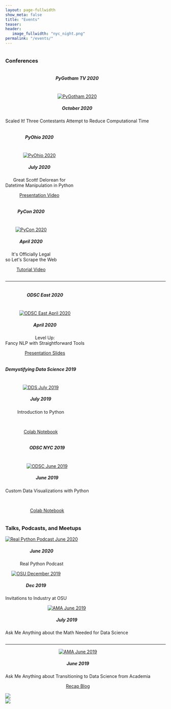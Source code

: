 ```yaml
---
layout: page-fullwidth
show_meta: false
title: "Events"
teaser: 
header:
   image_fullwidth: "nyc_night.png"
permalink: "/events/"
---
```


<!-- UPCOMING  

<div class="row">
    <div class="small-12 columns">
        <h3>Upcoming</h3><br>
    </div>
</div>

-->



<!-- CONFERENCES -->

<div class="row">
    <div class="small-12 columns">
        <h3>Conferences</h3><br>
    </div><!-- /.small-12.columns -->
</div>


<div class="row">
   
   <div class="large-4 columns">
      <center>
      <h5>PyGotham TV 2020</h5>
      <br>
      <a href="https://2020.pygotham.tv/talks/scaled-it-three-contestants-attempt-to-reduce-computational-time/">
      <img src="{{ site.urlimg }}PyGotham_Oct2020.png" alt="PyGotham 2020"></a>
      <h5>October 2020</h5>
      <p>Scaled It! Three Contestants Attempt to Reduce Computational Time</p>
      </center>
   </div>
   
   <div class="large-4 columns">
      <center>
      <h5>PyOhio 2020</h5>
      <br>
      <a href="https://www.pyohio.org/2020/events/talks/great-scott-delorean-for-datetime-manipulation-in-python">
      <img src="{{ site.urlimg }}PyOhio_July2020.png" alt="PyOhio 2020"></a>
      <h5>July 2020</h5>
      <p>Great Scott! Delorean for<br>Datetime Manipulation in Python</p>
      <p><a href="https://www.youtube.com/watch?v=-xSv-czVtys">Presentation Video</a></p>
      </center>
   </div>

   <div class="large-4 columns">
      <center>
      <h5>PyCon 2020</h5>
      <br>
      <a href="https://us.pycon.org/2020/schedule/presentation/72/">
      <img src="{{ site.urlimg }}PyCon_Apr2020.png" alt="PyCon 2020"></a>
      <h5>April 2020</h5>
      <p>It's Officially Legal<br>so Let's Scrape the Web</p>
      <p><a href="https://www.youtube.com/watch?v=RUQWPJ1T6Zc">Tutorial Video</a></p>
      </center>
   </div>

 

</div> 

<hr>
 
<div class="row">
  
   <div class="large-4 columns">
      <center>
      <h5>ODSC East 2020</h5>
      <br>
      <a href="https://odsc.com/speakers/level-up-fancy-nlp-with-straightforward-tools/">
      <img src="{{ site.urlimg }}ODSC_Apr2020.png" alt="ODSC East April 2020"></a>
      <h5>April 2020</h5>
      <p>Level Up:<br>Fancy NLP with Straightforward Tools</p>
      <p><a href="https://github.com/kimfetti/Conferences/blob/master/ODSC_East_2020/ODSC_East_2020_KFessel_Deck.pdf">Presentation Slides</a></p>
      </center>
  </div>
  <div class="large-4 columns">
      <center>
      <h5>Demystifying Data Science 2019</h5>
      <br>
      <a href="https://www.thisismetis.com/demystifying-data-science">
      <img src="{{ site.urlimg }}DDS_July2019.png" alt="DDS July 2019"></a>
      <h5>July 2019</h5>
      <p>Introduction to Python</p><br>
      <p><a href="http://bit.ly/DDS19_Intro_to_Python">Colab Notebook</a></p>
      </center>
  </div>
  <div class="large-4 columns">
      <center>
      <h5>ODSC NYC 2019</h5>
      <br>
      <a href="https://odsc.com/training/portfolio/custom-data-visualizations-with-python/"><img src="{{ site.urlimg }}ODSC_June2019.png" alt="ODSC June 2019"></a>
      <h5>June 2019</h5>
      <p>Custom Data Visualizations with Python</p><br>
      <p><a href="http://bit.ly/odscNyc19_dataviz">Colab Notebook</a></p>
      </center>
  </div>
  

</div>



<!-- TALKS and MEETUPS -->

<div class="row">
    <div class="small-12 columns">
        <h3>Talks, Podcasts, and Meetups</h3><br>
    </div><!-- /.small-12.columns -->
</div>

<div class="row">
  <div class="large-4 columns">
      <center>
      <a href="https://realpython.com/podcasts/rpp/12/">
      <img src="{{ site.urlimg }}RPP_June2020.png" alt="Real Python Podcast June 2020"></a>
      <h5>June 2020</h5>
      <p>Real Python Podcast</p>
      </center>
  </div>
  <div class="large-4 columns">
      <center>
      <a href="https://www.erdosinstitute.org/invitations-to-industry">
      <img src="{{ site.urlimg }}OSU_Dec2019.png" alt="OSU December 2019"></a>
      <h5>Dec 2019</h5>
      <p>Invitations to Industry at OSU</p>
      </center>
  </div>
  <div class="large-4 columns">
      <center>
      <a href="https://www.meetup.com/Metis-New-York-Data-Science/events/262135459/">
      <img src="{{ site.urlimg }}AMA_July2019.png" alt="AMA June 2019"></a>
      <h5>July 2019</h5>
      <p>Ask Me Anything about the Math Needed for Data Science</p>
      </center>
  </div>
</div>

<hr>
 
<div class="row">
  <div class="large-4 columns">
      <center>
      <a href="https://www.meetup.com/Metis-New-York-Data-Science/events/261490888/"><img src="{{ site.urlimg }}AMA_June2019.png" alt="AMA June 2019"></a>
      <h5>June 2019</h5>
      <p>Ask Me Anything about Transitioning to Data Science from Academia</p>
      <p><a href="https://www.thisismetis.com/blog/ama-recap-transition-academia-data-science-metis-senior-data-scientist-kimberly-fessel">Recap Blog</a></p>
      </center>
  </div>
  
  <div class="large-4 columns">
      <img src="http://placehold.it/303x170/fdfdfd/fdfdfd&amp;text=text">
  </div>

  <div class="large-4 columns">
      <img src="http://placehold.it/303x170/fdfdfd/fdfdfd&amp;text=text">
  </div>
</div>


<!--
<a class="radius button small" href="{{ site.url }}{{ site.baseurl }}/documentation/">Check out the documentation for all the tricks ›</a>
-->

 [1]: https://www.meetup.com/Metis-New-York-Data-Science/events/262135459/
 [2]: https://www.meetup.com/Metis-New-York-Data-Science/events/261490888/
 [3]: https://www.thisismetis.com/blog/ama-recap-transition-academia-data-science-metis-senior-data-scientist-kimberly-fessel
